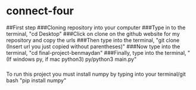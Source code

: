 # connect-four

##First step
###Cloning repository into your computer
###Type in to the terminal, "cd Desktop"
###Click on clone on the github website for my repository and copy the urls
###Then type into the terminal, "git clone (Insert url you just copied without parentheses)"
###Now type into the terminal, "cd final-project-benmaydan"
###Finally, type into the terminal, "(If windows py, if mac python3) py/python3 main.py"

###
To run this project you must install numpy by typing into your terminal/git bash "pip install numpy"
